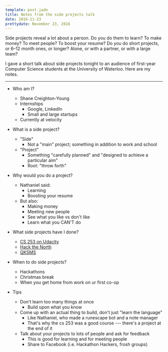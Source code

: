 ```yaml
---
template: post.jade
title: Notes from the side projects talk
date: 2016-11-23
prettydate: November 23, 2016
---
```


Side projects reveal a lot about a person. Do you do them to learn? To make
money? To meet people? To boost your resume? Do you do short projects, or
6&ndash;12 month ones, or longer? Alone, or with a partner, or with a large
team?

I gave a short talk about side projects tonight to an audience of first-year
Computer Science students at the University of Waterloo. Here are my notes.

<hr />

- Who am I?
  - Shane Creighton-Young
  - Internships
    - Google, LinkedIn
    - Small and large startups
  - Currently at velocity

- What is a side project?
  - "Side"
    - Not a "main" project; something in addition to work and school
  - "Project"
    - Something "carefully planned" and "designed to achieve a particular aim"
    - Root: "throw forth"

- Why would you do a project?
  - Nathaniel said:
    - Learning
    - Boosting your resume
  - But also:
    - Making money
    - Meeting new people
    - See what you like vs don't like
    - Learn what you CAN'T do

- What side projects have I done?
  - [CS 253 on Udacity](https://www.udacity.com/course/web-development--cs253)
  - [Hack the North](www.hackthenorth.com)
  - [QKSMS](https://play.google.com/store/apps/details?id=com.moez.QKSMS&hl=en)

- When to do side projects?
  - Hackathons
  - Christmas break
  - When you get home from work on ur first co-op

- Tips
  - Don't learn too many things at once
    - Build upon what you know
  - Come up with an actual thing to build, don't just "learn the language"
    - Like Nathaniel, who made a runescape bot and a note manager
    - That's why the cs 253 was a good course --- there's a project at the end of it
  - Talk about your projects to lots of people and ask for feedback
    - This is good for learning and for meeting people
    - Share to Facebook (i.e. Hackathon Hackers, frosh groups)

